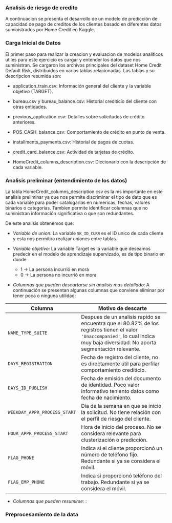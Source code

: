 ### Analisis de riesgo de credito 
A continuacion se presenta el desarrollo de un modelo de predicción de capacidad de pago de creditos de los clientes basado en diferentes datos suministrados por Home Credit en Kaggle.

### Carga Inicial de Datos

El primer paso para realizar la creacion y evaluacion de modelos analiticos utiles para este ejercicio es cargar y entender los datos que nos suministran.
Se cargaron los archivos principales del dataset Home Credit Default Risk, distribuidos en varias tablas relacionadas. Las tablas y su descripcion resumida son:

* application_train.csv: Información general del cliente y la variable objetivo (TARGET).

* bureau.csv y bureau_balance.csv: Historial crediticio del cliente con otras entidades.

* previous_application.csv: Detalles sobre solicitudes de crédito anteriores.

* POS_CASH_balance.csv: Comportamiento de crédito en punto de venta.

* installments_payments.csv: Historial de pagos de cuotas.

* credit_card_balance.csv: Actividad de tarjetas de crédito.

* HomeCredit_columns_description.csv: Diccionario con la descripción de cada variable.
  
### Analisis preliminar (entendimiento de los datos)

La tabla HomeCredit_columns_description.csv es la ms importante en este analisis preliminar ya que nos permite discriminar el tipo de dato que es cada variable para poder catalogarlas en numericas, fechas, valores binarios o categorias. Tambien permite identificar columnas que no suministran información significativa o que son redundantes.

De este analisis obtenemos que:

* *Variable de union:* La variable `SK_ID_CURR` es el ID unico de cada cliente y esta nos permitira realizar uniones entre tablas.

* *Variable objetivo:* La variable Target es la variable que deseamos predecir en el modelo de aprendizaje supervizado, es de tipo binario en donde
   * 1 → La persona incurrió en mora
   * 0 → La persona no incurrió en mora
* *Columnas que pueden descartarse sin analisis mas detallado:* A continuación se presentan algunas columnas que conviene eliminar por tener poca o ninguna utilidad:
  
| Columna                        | Motivo de descarte                                                                                       |
|-------------------------------|------------------------------------------------------------------------------------------------------------|
| `NAME_TYPE_SUITE`             | Despues de un analisis rapido se encuentra que el 80.82% de los registros tienen el valor `'Unaccompanied'`, lo cual indica muy baja diversidad. No aporta segmentación relevante. |
| `DAYS_REGISTRATION`           | Fecha de registro del cliente, no es directamente útil para perfilar comportamiento crediticio.           |
| `DAYS_ID_PUBLISH`             | Fecha de emisión del documento de identidad. Poco valor informativo teniento datos como fecha de nacimiento.                         |
| `WEEKDAY_APPR_PROCESS_START`  | Día de la semana en que se inició la solicitud. No tiene relación con el perfil de riesgo del cliente.     |
| `HOUR_APPR_PROCESS_START`     | Hora de inicio del proceso. No se considera relevante para clusterización o predicción.                    |
| `FLAG_PHONE`                  | Indica si el cliente proporcionó un número de teléfono fijo. Redundante si ya se considera el móvil.       |
| `FLAG_EMP_PHONE`              | Indica si proporcionó teléfono del trabajo. Redundante si ya se considera el móvil.   |

* *Columnas que pueden resumirse:* :

### Preprocesamiento de la data












